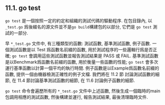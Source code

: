 ## 11.1. go test

`go test` 是一個按照一定的約定和組織的測試代碼的驅動程序. 在包目錄內, 以 `_test.go` 爲後綴名的源文件並不是`go build`構建包的以部分, 它們是 `go test` 測試的一部分.

早 `*_test.go` 文件中, 有三種類型的函數: 測試函數, 基準測試函數, 例子函數. 一個測試函數是以 Test 爲函數名前綴的函數, 用於測試程序的一些邏輯行爲是否正確; `go test` 會調用這些測試函數並報告測試結果是 PASS 或 FAIL. 基準測試函數是以Benchmark爲函數名前綴的函數, 用於衡量一些函數的性能; `go test` 會多次運行基準函數以計算一個平均的執行時間. 例子函數是以Example爲函數名前綴的函數, 提供一個由機器檢測正確性的例子文檔. 我們將在 11.2 節 討論測試函數的細節, 在 11.4 節討論基準測試函數的細節, 在 11.6 討論例子函數的細節.

`go test` 命令會遍歷所有的 `*_test.go` 文件中上述函數, 然後生成一個臨時的main包調用相應的測試函數, 然後構建並運行, 報告測試結果, 最後清理臨時文件.

